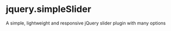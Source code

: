 jquery.simpleSlider
===================

A simple, lightweight and responsive jQuery slider plugin with many options
